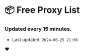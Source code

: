 # :package: Free Proxy List
### Updated every 15 minutes.

- Last updated: `2024-06-25 21:06`

:heart:
